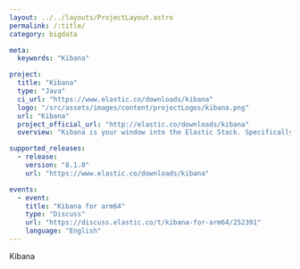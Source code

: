 ```yaml
---
layout: ../../layouts/ProjectLayout.astro
permalink: /:title/
category: bigdata

meta:
  keywords: "Kibana"

project:
  title: "Kibana"
  type: "Java"
  ci_url: "https://www.elastic.co/downloads/kibana"
  logo: "/src/assets/images/content/projectLogos/kibana.png"
  url: "Kibana"
  project_official_url: "http://elastic.co/downloads/kibana"
  overview: "Kibana is your window into the Elastic Stack. Specifically, it's a browser-based analytics and search dashboard for Elasticsearch."

supported_releases:
  - release:
    version: "8.1.0"
    url: "https://www.elastic.co/downloads/kibana"

events:
  - event:
    title: "Kibana for arm64"
    type: "Discuss"
    url: "https://discuss.elastic.co/t/kibana-for-arm64/252391"
    language: "English"
---
```


<p>Kibana</p>

